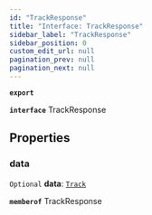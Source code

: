 ```yaml
---
id: "TrackResponse"
title: "Interface: TrackResponse"
sidebar_label: "TrackResponse"
sidebar_position: 0
custom_edit_url: null
pagination_prev: null
pagination_next: null
---
```


**`export`**

**`interface`** TrackResponse

## Properties

### data

 `Optional` **data**: [`Track`](Track.md)

**`memberof`** TrackResponse
